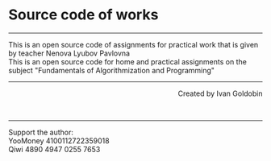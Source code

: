 # Source code of works #
<hr />
This is an open source code of assignments for practical work that is given by teacher Nenova Lyubov Pavlovna<br/>
This is an open source code for home and practical assignments on the subject "Fundamentals of Algorithmization and Programming"<br/>
<hr />
<p align="right">Created by Ivan Goldobin</p><br/>
<hr />
Support the author:<br/>
YooMoney 4100112722359018<br/>
Qiwi 4890 4947 0255 7653
